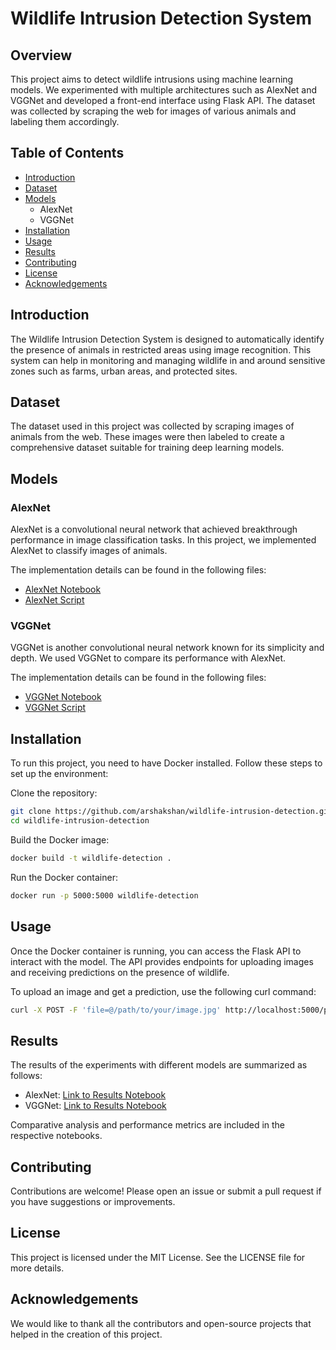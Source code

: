 # Wildlife Intrusion Detection System

## Overview
This project aims to detect wildlife intrusions using machine learning models. We experimented with multiple architectures such as AlexNet and VGGNet and developed a front-end interface using Flask API. The dataset was collected by scraping the web for images of various animals and labeling them accordingly.

## Table of Contents
- [Introduction](#Introduction)
- [Dataset](#dataset)
- [Models](#models)
    - AlexNet
    - VGGNet
- [Installation](#installation)
- [Usage](#usage)
- [Results](#results)
- [Contributing](#contributing)
- [License](#license)
- [Acknowledgements](#acknowledgements)

## Introduction
The Wildlife Intrusion Detection System is designed to automatically identify the presence of animals in restricted areas using image recognition. This system can help in monitoring and managing wildlife in and around sensitive zones such as farms, urban areas, and protected sites.

## Dataset
The dataset used in this project was collected by scraping images of animals from the web. These images were then labeled to create a comprehensive dataset suitable for training deep learning models.

## Models
### AlexNet
AlexNet is a convolutional neural network that achieved breakthrough performance in image classification tasks. In this project, we implemented AlexNet to classify images of animals.

The implementation details can be found in the following files:

- [AlexNet Notebook](./Training/Alexnet.ipynb)
- [AlexNet Script](./Alexnet.py)
### VGGNet
VGGNet is another convolutional neural network known for its simplicity and depth. We used VGGNet to compare its performance with AlexNet.

The implementation details can be found in the following files:

- [VGGNet Notebook](./Training/VGG_trn_new.ipynb)
- [VGGNet Script](./HyperParameterTuning/Vggnet.py)

## Installation
To run this project, you need to have Docker installed. Follow these steps to set up the environment:

Clone the repository:

```bash
git clone https://github.com/arshakshan/wildlife-intrusion-detection.git
cd wildlife-intrusion-detection
```

Build the Docker image:

```bash
docker build -t wildlife-detection .
```

Run the Docker container:

```bash
docker run -p 5000:5000 wildlife-detection
```

## Usage
Once the Docker container is running, you can access the Flask API to interact with the model. The API provides endpoints for uploading images and receiving predictions on the presence of wildlife.

To upload an image and get a prediction, use the following curl command:

```bash
curl -X POST -F 'file=@/path/to/your/image.jpg' http://localhost:5000/predict
```

## Results
The results of the experiments with different models are summarized as follows:

- AlexNet: [Link to Results Notebook](./Alexnet.ipynb)
- VGGNet: [Link to Results Notebook](./Training/VGG_trn_new.ipynb)

Comparative analysis and performance metrics are included in the respective notebooks.

## Contributing
Contributions are welcome! Please open an issue or submit a pull request if you have suggestions or improvements.

## License
This project is licensed under the MIT License. See the LICENSE file for more details.

## Acknowledgements
We would like to thank all the contributors and open-source projects that helped in the creation of this project.
